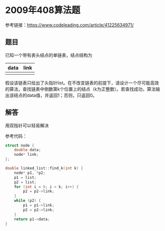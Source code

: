 # 2009年408算法题

参考链接：https://www.codeleading.com/article/41225634971/

## 题目

已知一个带有表头结点的单链表，结点结构为

| data | link |
| :--- | :--- |
|      |      |

假设该链表只给出了头指针list。在不改变链表的前提下，请设计一个尽可能高效的算法，查找链表中倒数第k个位置上的结点（k为正整数）。若查找成功，算法输出该结点的data值，并返回1；否则，只返回0。

## 解答

用双指针可以轻易解决

参考代码：

```c++
struct node {
    double data;
    node* link;
};

double linked_list::find_k(int k) {
    node* p1, *p2;
    p1 = list;
    p2 = list;
    for (int i = 0; i < k; i++) {
        p2 = p2->link;
    }
    while (p2) {
        p1 = p1->link;
        p2 = p2->link;
    }
    return p1->data;
}
```

